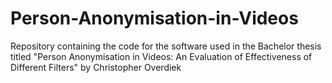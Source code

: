 # Person-Anonymisation-in-Videos
Repository containing the code for the software used in the Bachelor thesis titled "Person Anonymisation in Videos: An Evaluation of Effectiveness of Different Filters" by Christopher Overdiek
